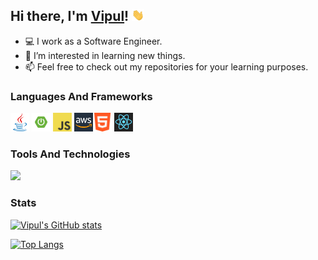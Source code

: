 ## Hi there, I'm [Vipul](https://github.com/vipul-kumar-singh/)! <img src="https://raw.githubusercontent.com/vipul-kumar-singh/vipul-kumar-singh/master/src/gif/wave.gif" width="20px">

- 💻 I work as a Software Engineer.
- 👀 I’m interested in learning new things.
- 📫 Feel free to check out my repositories for your learning purposes.


### Languages And Frameworks
<code><img height="30" src="https://raw.githubusercontent.com/vipul-kumar-singh/vipul-kumar-singh/master/src/logo/java.png" title="Java"></code>
<code><img height="30" src="https://raw.githubusercontent.com/vipul-kumar-singh/vipul-kumar-singh/master/src/logo/spring-boot.png" title="Spring Boot"></code>
<code><img height="30" src="https://raw.githubusercontent.com/vipul-kumar-singh/vipul-kumar-singh/master/src/logo/js.png" title="JavaScript"></code>
<code><img height="30" src="https://raw.githubusercontent.com/vipul-kumar-singh/vipul-kumar-singh/master/src/logo/amazon.png" title="AWS Services"></code><code><img height="30" src="https://raw.githubusercontent.com/vipul-kumar-singh/vipul-kumar-singh/master/src/logo/html.png" title="HTML"></code>
<code><img height="30" src="https://raw.githubusercontent.com/vipul-kumar-singh/vipul-kumar-singh/master/src/logo/react.png" title="React JS"></code>

### Tools And Technologies
![](https://img.shields.io/badge/Code-Java-informational?style=flat&logo=java&logoColor=orange&color=blue)

### Stats

[![Vipul's GitHub stats](https://github-readme-stats.vercel.app/api?username=vipul-kumar-singh&show_icons=true&theme=algolia)](https://github.com/vipul-kumar-singh/)

[![Top Langs](https://github-readme-stats.vercel.app/api/top-langs/?username=vipul-kumar-singh&show_icons=true&theme=algolia&layout=compact)](https://github.com/vipul-kumar-singh/)
